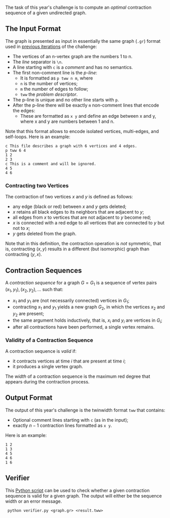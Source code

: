 The task of this year's challenge is to compute an *optimal* contraction sequence of a given undirected graph. 

## The Input Format
The graph is presented as input in essentially the same graph (`.gr`) format used in [previous iterations](https://pacechallenge.org/2017/treewidth/) of the challenge:

- The vertices of an n-vertex graph are the numbers 1 to n.
- The *line* separator is `\n`.
- A line starting with `c` is a *comment* and has no semantics.
- The first non-comment line is the *p-line*:
	- It is formatted as `p tww n m`, where
	- `n` is the number of vertices;
	- `m` the number of edges to follow;
	- `tww` the *problem descriptor*.
- The p-line is unique and no other line starts with `p`.
- After the p-line there will be exactly `m` non-comment lines that encode the edges:
	- These are formatted as `x y` and define an edge between x and y, where x and y are numbers between 1 and n.

Note that this format allows to encode isolated vertices, multi-edges, and self-loops. Here is an example:

```
c This file describes a graph with 6 vertices and 4 edges.
p tww 6 4
1 2
2 3
c This is a comment and will be ignored.
4 5
4 6
```

### Contracting two Vertices

The contraction of two vertices $x$ and $y$ is defined as follows:
- any edge (black or red) between $x$ and $y$ gets deleted;
- $x$ retains all black edges to its neighbors that are adjacent to $y$;
- all edges from $x$ to vertices that are not adjacent to $y$ become red;
- $x$ is connected with a red edge to all vertices that are connected
  to $y$ but not to $x$;
- $y$ gets deleted from the graph.

Note that in this definition, the contraction operation is *not* symmetric, that is, contracting $(x,y)$ results in a different (but isomorphic) graph than contracting $(y,x)$.

## Contraction Sequences

A *contraction sequence* for a graph $G=G_1$ is a sequence of vertex pairs $(x_1,y_1),(x_2,y_2),\dots$ such that:
- $x_1$ and $y_1$ are (not necessarily connected) vertices in $G_1$;
- contracting $x_1$ and $y_1$ yields a new graph $G_2$, in which the vertices $x_2$ and $y_2$ are present;
- the same argument holds inductively, that is, $x_i$ and $y_i$ are vertices in $G_i$;
- after all contractions have been performed, a single vertex remains.

### Validity of a Contraction Sequence

A contraction sequence is *valid* if:
- it contracts vertices at time $i$ that are present at time $i$;
- it produces a single vertex graph.

The *width* of a contraction sequence is the maximum red degree that appears during the contraction process. 

## Output Format

The output of this year's challenge is the twinwidth format `tww` that contains:
- Optional comment lines starting with `c` (as in the input);
- exactly $n-1$ contraction lines formatted as `x y`.

Here is an example:

```
1 2
1 3
4 5
4 6
1 6
```

## Verifier

This [Python script](../verifier.py) can be used to check whether a given
contraction sequence is valid for a given graph. The output will
either be the sequence width or an error message.

```
 python verifier.py <graph.gr> <result.tww>
```
